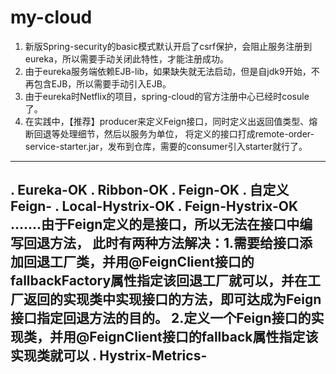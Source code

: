 # my-cloud
1. 新版Spring-security的basic模式默认开启了csrf保护，会阻止服务注册到eureka，所以需要手动关闭此特性，才能注册成功。
2. 由于eureka服务端依赖EJB-lib，如果缺失就无法启动，但是自jdk9开始，不再包含EJB，所以需要手动引入EJB。
3. 由于eureka时Netflix的项目，spring-cloud的官方注册中心已经时cosule了。
4. 在实践中，【推荐】producer来定义Feign接口，同时定义出返回值类型、熔断回退等处理细节，然后以服务为单位，
    将定义的接口打成remote-order-service-starter.jar，发布到仓库，需要的consumer引入starter就行了。
---
. Eureka-OK
. Ribbon-OK
. Feign-OK
. 自定义Feign-
. Local-Hystrix-OK
. Feign-Hystrix-OK
.......由于Feign定义的是接口，所以无法在接口中编写回退方法，
此时有两种方法解决：1.需要给接口添加回退工厂类，并用@FeignClient接口的fallbackFactory属性指定该回退工厂就可以，并在工厂返回的实现类中实现接口的方法，即可达成为Feign接口指定回退方法的目的。
2.定义一个Feign接口的实现类，并用@FeignClient接口的fallback属性指定该实现类就可以
. Hystrix-Metrics-
---
